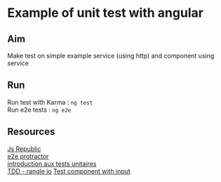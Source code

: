# Example of unit test with angular

## Aim
Make test on simple example service (using http) and component using service

## Run
Run test with Karma : ```ng test```    
Run e2e tests : ```ng e2e```

## Resources
[Js Republic](http://blog.js-republic.com/fiche-recapitulative-des-tests-unitaires-en-angular/)    
[e2e protractor](https://coryrylan.com/blog/introduction-to-e2e-testing-with-the-angular-cli-and-protractor)    
[introduction aux tests unitaires](https://blog.soat.fr/2018/02/tests-unitaires-avec-angular-partie-1/)    
[TDD - rangle io](https://angular-2-training-book.rangle.io/handout/testing/)
[Test component with input](https://medium.com/@AikoPath/testing-angular-components-with-input-3bd6c07cfaf6)
